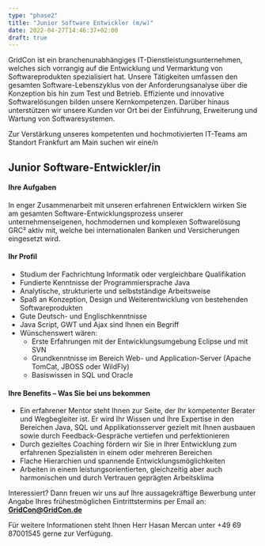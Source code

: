 ```yaml
---
type: "phase2"
title: "Junior Software Entwickler (m/w)"
date: 2022-04-27T14:46:37+02:00
draft: true
---
```


GridCon ist ein branchenunabhängiges IT-Dienstleistungsunternehmen, welches sich vorrangig auf die Entwicklung und Vermarktung von Softwareprodukten spezialisiert hat. Unsere Tätigkeiten umfassen den gesamten Software-Lebenszyklus von der Anforderungsanalyse über die Konzeption bis hin zum Test und Betrieb. Effiziente und innovative Softwarelösungen bilden unsere Kernkompetenzen. Darüber hinaus unterstützen wir unsere Kunden vor Ort bei der Einführung, Erweiterung und Wartung von Softwaresystemen.

Zur Verstärkung unseres kompetenten und hochmotivierten IT-Teams am Standort Frankfurt am Main suchen wir eine/n

## Junior Software-Entwickler/in
#### Ihre Aufgaben

In enger Zusammenarbeit mit unseren erfahrenen Entwicklern wirken Sie am gesamten Software-Entwicklungsprozess unserer unternehmenseigenen, hochmodernen und komplexen Softwarelösung GRC² aktiv mit, welche bei internationalen Banken und Versicherungen eingesetzt wird.

#### Ihr Profil

+ Studium der Fachrichtung Informatik oder vergleichbare Qualifikation
+ Fundierte Kenntnisse der Programmiersprache Java
+ Analytische, strukturierte und selbstständige Arbeitsweise
+ Spaß an Konzeption, Design und Weiterentwicklung von bestehenden Softwareprodukten
+ Gute Deutsch- und Englischkenntnisse
+ Java Script, GWT und Ajax sind Ihnen ein Begriff
+ Wünschenswert wären:
  - Erste Erfahrungen mit der Entwicklungsumgebung Eclipse und mit SVN
  - Grundkenntnisse im Bereich Web- und Application-Server (Apache TomCat, JBOSS oder WildFly)
  - Basiswissen in SQL und Oracle

#### Ihre Benefits – Was Sie bei uns bekommen

+ Ein erfahrener Mentor steht Ihnen zur Seite, der Ihr kompetenter Berater und Wegbegleiter ist. Er wird Ihr Wissen und Ihre Expertise in den Bereichen Java, SQL und Applikationsserver gezielt mit Ihnen ausbauen sowie durch Feedback-Gespräche vertiefen und perfektionieren
+ Durch gezieltes Coaching fördern wir Sie in Ihrer Entwicklung zum erfahrenen Spezialisten in einem oder mehreren Bereichen
+ Flache Hierarchien und spannende Entwicklungsmöglichkeiten
+ Arbeiten in einem leistungsorientierten, gleichzeitig aber auch harmonischen und durch Vertrauen geprägten Arbeitsklima

Interessiert? Dann freuen wir uns auf Ihre aussagekräftige Bewerbung unter Angabe Ihres frühestmöglichen Eintrittstermins per Email an: **GridCon@GridCon.de**

Für weitere Informationen steht Ihnen Herr Hasan Mercan unter +49 69 87001545 gerne zur Verfügung.